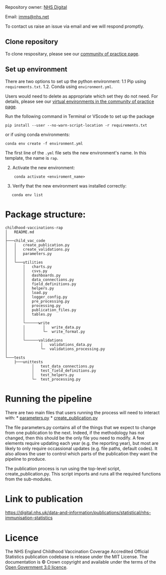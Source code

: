 Repository owner: [NHS Digital](https://github.com/NHSDigital)

Email: imms@nhs.net

To contact us raise an issue via email and we will respond promptly.

## Clone repository
To clone respositary, please see our [community of practice page](https://github.com/NHSDigital/rap-community-of-practice/blob/main/development-approach/02_using-git-collaboratively.md).

## Set up environment
There are two options to set up the python environment:
1.1 Pip using `requirements.txt`.
1.2. Conda using `environment.yml`.

Users would need to delete as appropriate which set they do not need. For details, please see our [virtual environments in the community of practice page](https://github.com/NHSDigital/rap-community-of-practice/blob/main/python/virtual-environments.md).


Run the following command in Terminal or VScode to set up the package
```
pip install --user --no-warn-script-location -r requirements.txt
```

or if using conda environments:
```
conda env create -f environment.yml
```

The first line of the `.yml` file sets the new environment's name. In this template, the name is `rap`.

2. Activate the new environment: 
```
    conda activate <enviroment_name>
```

3. Verify that the new environment was installed correctly:
```
   conda env list
```

# Package structure:
```
childhood-vaccinations-rap
│   README.md
│
├───child_vac_code
│   │   create_publication.py
│   │   create_validations.py
│   │   parameters.py
│   │
│   └───utilities
│       │   charts.py
│       │   csvs.py
│       │   dashboards.py
│       │   data_connections.py
│       │   field_definitions.py
│       │   helpers.py
│       │   load.py
│       │   logger_config.py
│       │   pre_processing.py
│       │   processing.py
│       │   publication_files.py
│       │   tables.py
│       │
│       └──────write
│       │        │   write_data.py
│       │        └─  write_format.py
│       │
│       └──────validations
│               │   validations_data.py
│               └─  validations_processing.py
│
└───tests
    ├───unittests
            │   test_data_connections.py
            │   test_field_definitions.py
            │   test_helpers.py    
            └─  test_processing.py
```
# Running the pipeline

There are two main files that users running the process will need to interact with:
    * [parameters.py](child_vac_code/parameters)
    * [create_publication.py](child_vac_code/create_publication)

The file parameters.py contains all of the things that we expect to change from one publication
to the next. Indeed, if the methodology has not changed, then this should be the only file you need
to modify. A few elements require updating each year (e.g. the reporting year), but most
are likely to only require occassional updates (e.g. file paths, default codes).
It also allows the user to control which parts of the publication they want the pipeline to produce.

The publication process is run using the top-level script, create_publication.py.
This script imports and runs all the required functions from the sub-modules.

# Link to publication
https://digital.nhs.uk/data-and-information/publications/statistical/nhs-immunisation-statistics

# Licence
The NHS England Childhood Vaccination Coverage Accredited Official Statistics publication codebase is release under the MIT License.
The documentation is © Crown copyright and available under the terms of the [Open Government 3.0 licence](https://www.nationalarchives.gov.uk/doc/open-government-licence/version/3/).
